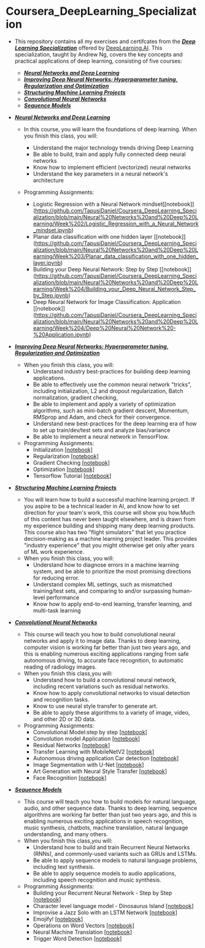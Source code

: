# Coursera_DeepLearning_Specialization
* This repository contains all my exercises and certifcates from the [***Deep Learning Specialization***](https://www.coursera.org/specializations/deep-learning) offered by [DeepLearning.AI](https://www.deeplearning.ai/). This specialization, taught by Andrew Ng, covers the key concepts and practical applications of deep learning, consisting of five courses:
    * [***Neural Networks and Deep Learning***](https://www.coursera.org/learn/neural-networks-deep-learning/home/welcome)  
    * [***Improving Deep Neural Networks: Hyperparameter tuning, Regularization and Optimization***](https://www.coursera.org/learn/deep-neural-network/home/welcome) 
    * [***Structuring Machine Learning Projects***](https://www.coursera.org/learn/machine-learning-projects/home/welcome)
    * [***Convolutional Neural Networks***](https://www.coursera.org/learn/convolutional-neural-networks)
    * [***Sequence Models***](https://www.coursera.org/learn/nlp-sequence-models)

* [***Neural Networks and Deep Learning***](https://www.coursera.org/learn/neural-networks-deep-learning/home/welcome)
    * In this course, you will learn the foundations of deep learning. When you finish this class, you will:
        * Understand the major technology trends driving Deep Learning
        * Be able to build, train and apply fully connected deep neural networks 
        * Know how to implement efficient (vectorized) neural networks 
        * Understand the key parameters in a neural network's architecture

    * Programming Assignments:
        * Logistic Regression with a Neural Network mindset[[notebook]] (https://github.com/TapusiDaniel/Coursera_DeepLearning_Specialization/blob/main/Neural%20Networks%20and%20Deep%20Learning/Week%202/Logistic_Regression_with_a_Neural_Network_mindset.ipynb)
        * Planar data classification with one hidden layer [[notebook]] (https://github.com/TapusiDaniel/Coursera_DeepLearning_Specialization/blob/main/Neural%20Networks%20and%20Deep%20Learning/Week%203/Planar_data_classification_with_one_hidden_layer.ipynb)
        * Building your Deep Neural Network: Step by Step [[notebook]] (https://github.com/TapusiDaniel/Coursera_DeepLearning_Specialization/blob/main/Neural%20Networks%20and%20Deep%20Learning/Week%204/Building_your_Deep_Neural_Network_Step_by_Step.ipynb)
        * Deep Neural Network for Image Classification: Application [[notebook]] (https://github.com/TapusiDaniel/Coursera_DeepLearning_Specialization/blob/main/Neural%20Networks%20and%20Deep%20Learning/Week%204/Deep%20Neural%20Network%20-%20Application.ipynb)

* [***Improving Deep Neural Networks: Hyperparameter tuning, Regularization and Optimization***](https://www.coursera.org/learn/deep-neural-network/home/welcome) 
    * When you finish this class, you will:
        * Understand industry best-practices for building deep learning applications. 
        * Be able to effectively use the common neural network "tricks", including initialization, L2 and dropout regularization, Batch normalization, gradient checking, 
        * Be able to implement and apply a variety of optimization algorithms, such as mini-batch gradient descent, Momentum, RMSprop and Adam, and check for their convergence. 
        * Understand new best-practices for the deep learning era of how to set up train/dev/test sets and analyze bias/variance
        * Be able to implement a neural network in TensorFlow. 
    * Programming Assignments:
        * Initialization [[notebook]](https://github.com/TapusiDaniel/Coursera_DeepLearning_Specialization/blob/main/Improving%20Deep%20Neural%20Networks%3A%20Hyperparameter%20Tuning%2C%20Regularization%20and%20Optimization/Week%201/Initialization.ipynb)
        * Regularization [[notebook]](https://github.com/TapusiDaniel/Coursera_DeepLearning_Specialization/blob/main/Improving%20Deep%20Neural%20Networks%3A%20Hyperparameter%20Tuning%2C%20Regularization%20and%20Optimization/Week%201/Regularization.ipynb)
        * Gradient Checking [[notebook]](https://github.com/TapusiDaniel/Coursera_DeepLearning_Specialization/blob/main/Improving%20Deep%20Neural%20Networks%3A%20Hyperparameter%20Tuning%2C%20Regularization%20and%20Optimization/Week%201/Gradient_Checking.ipynb)
        * Optimization [[notebook]](https://github.com/TapusiDaniel/Coursera_DeepLearning_Specialization/blob/main/Improving%20Deep%20Neural%20Networks%3A%20Hyperparameter%20Tuning%2C%20Regularization%20and%20Optimization/Week%202/Optimization_methods.ipynb)
        * Tensorflow Tutorial [[notebook]](https://github.com/TapusiDaniel/Coursera_DeepLearning_Specialization/blob/main/Improving%20Deep%20Neural%20Networks%3A%20Hyperparameter%20Tuning%2C%20Regularization%20and%20Optimization/Week%203/Tensorflow_introduction.ipynb)

* [***Structuring Machine Learning Projects***](https://www.coursera.org/learn/machine-learning-projects/home/welcome)
    * You will learn how to build a successful machine learning project. If you aspire to be a technical leader in AI, and know how to set direction for your team's work, this course will show you how.Much of this content has never been taught elsewhere, and is drawn from my experience building and shipping many deep learning products. This course also has two "flight simulators" that let you practice decision-making as a machine learning project leader. This provides "industry experience" that you might otherwise get only after years of ML work experience.
    * When you finish this class, you will:
        * Understand how to diagnose errors in a machine learning system, and be able to prioritize the most promising directions for reducing error.
        * Understand complex ML settings, such as mismatched training/test sets, and comparing to and/or surpassing human-level performance
        * Know how to apply end-to-end learning, transfer learning, and multi-task learning
          
* [***Convolutional Neural Networks***](https://www.coursera.org/learn/convolutional-neural-networks/home/welcome)
   * This course will teach you how to build convolutional neural networks and apply it to image data. Thanks to deep learning, computer vision is working far better than just two years ago, and this is enabling numerous exciting applications ranging from safe autonomous driving, to accurate face recognition, to automatic reading of radiology images. 
   * When you finish this class,you will:
      * Understand how to build a convolutional neural network, including recent variations such as residual networks.
      * Know how to apply convolutional networks to visual detection and recognition tasks.
      * Know to use neural style transfer to generate art.
      * Be able to apply these algorithms to a variety of image, video, and other 2D or 3D data.
    * Programming Assignments:
        * Convolutional Model:step by step [[notebook]](https://github.com/TapusiDaniel/Coursera_DeepLearning_Specialization/blob/main/Convolutional%20Neural%20Networks/Week%201/Convolution_model_Step_by_Step_v1.ipynb)
        * Convolution model Application [[notebook]](https://github.com/TapusiDaniel/Coursera_DeepLearning_Specialization/blob/main/Convolutional%20Neural%20Networks/Week%201/Convolution_model_Application.ipynb)
        * Residual Networks [[notebook]](https://github.com/TapusiDaniel/Coursera_DeepLearning_Specialization/blob/main/Convolutional%20Neural%20Networks/Week%202/Residual_Networks.ipynb)
        * Transfer Learning with MobileNetV2 [[notebook]](https://github.com/TapusiDaniel/Coursera_DeepLearning_Specialization/blob/main/Convolutional%20Neural%20Networks/Week%202/Transfer_learning_with_MobileNet_v1.ipynb)
        * Autonomous driving application Car detection [[notebook]](https://github.com/TapusiDaniel/Coursera_DeepLearning_Specialization/blob/main/Convolutional%20Neural%20Networks/Week%203/Autonomous_driving_application_Car_detection.ipynb)
        * Image Segmentation with U-Net [[notebook]](https://github.com/TapusiDaniel/Coursera_DeepLearning_Specialization/blob/main/Convolutional%20Neural%20Networks/Week%203/Image_segmentation_Unet_v2.ipynb)
        * Art Generation with Neural Style Transfer [[notebook]](https://github.com/TapusiDaniel/Coursera_DeepLearning_Specialization/blob/main/Convolutional%20Neural%20Networks/Week%204/Art_Generation_with_Neural_Style_Transfer.ipynb)
        * Face Recognition [[notebook]](https://github.com/TapusiDaniel/Coursera_DeepLearning_Specialization/blob/main/Convolutional%20Neural%20Networks/Week%204/Face_Recognition.ipynb)

* [***Sequence Models***](https://www.coursera.org/learn/nlp-sequence-models/home/welcome)
   * This course will teach you how to build models for natural language, audio, and other sequence data. Thanks to deep learning, sequence algorithms are working far better than just two years ago, and this is enabling numerous exciting applications in speech recognition, music synthesis, chatbots, machine translation, natural language understanding, and many others. 
   * When you finish this class,you will:
      * Understand how to build and train Recurrent Neural Networks (RNNs), and commonly-used variants such as GRUs and LSTMs.
      * Be able to apply sequence models to natural language problems, including text synthesis.
      * Be able to apply sequence models to audio applications, including speech recognition and music synthesis.
    * Programming Assignments:
        * Building your Recurrent Neural Network - Step by Step [[notebook]](https://github.com/TapusiDaniel/Coursera_DeepLearning_Specialization/blob/main/Sequence%20Models/Week%201/Building_a_Recurrent_Neural_Network_Step_by_Step.ipynb)
        * Character level language model - Dinosaurus Island [[notebook]](https://github.com/TapusiDaniel/Coursera_DeepLearning_Specialization/blob/main/Sequence%20Models/Week%201/Dinosaurus_Island_Character_level_language_model.ipynb)
        * Improvise a Jazz Solo with an LSTM Network [[notebook]](https://github.com/TapusiDaniel/Coursera_DeepLearning_Specialization/blob/main/Sequence%20Models/Week%201/Improvise_a_Jazz_Solo_with_an_LSTM_Network_v4.ipynb)
        * Emojify! [[notebook]](https://github.com/TapusiDaniel/Coursera_DeepLearning_Specialization/blob/main/Sequence%20Models/Week%202/Emoji_v3a.ipynb)
        * Operations on Word Vectors [[notebook]](https://github.com/TapusiDaniel/Coursera_DeepLearning_Specialization/blob/main/Sequence%20Models/Week%202/Operations_on_word_vectors_v2a.ipynb)
        * Neural Machine Translation [[notebook]](https://github.com/TapusiDaniel/Coursera_DeepLearning_Specialization/blob/main/Sequence%20Models/Week%203/Neural_machine_translation_with_attention_v4a.ipynb)
        * Trigger Word Detection [[notebook]](https://github.com/TapusiDaniel/Coursera_DeepLearning_Specialization/blob/main/Sequence%20Models/Week%203/Trigger_word_detection_v2a.ipynb)
